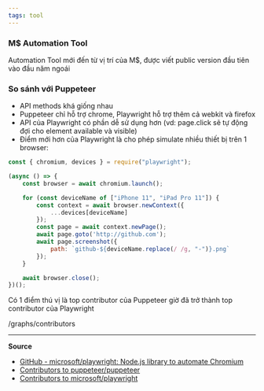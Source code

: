 ```yaml
---
tags: tool
---
```


### M$ Automation Tool 
Automation Tool mới đến từ vị trí của M$, được viết public version đầu tiên vào đầu năm ngoái

### So sánh với Puppeteer
- API  methods khá giống nhau
- Puppeteer chỉ hỗ trợ chrome, Playwright hỗ trợ thêm cả webkit và firefox
- API của Playwright có phần dễ sử dụng hơn (vd: page.click sẽ tự động đợi cho element available và visible)
- Điểm mới hơn của Playwright là cho phép simulate nhiều thiết bị trên 1 browser:

``` js
const { chromium, devices } = require("playwright");

(async () => {
    const browser = await chromium.launch();

    for (const deviceName of ["iPhone 11", "iPad Pro 11"]) {
        const context = await browser.newContext({
            ...devices[deviceName]
        });
        const page = await context.newPage();
        await page.goto('http://github.com');
        await page.screenshot({
            path: `github-${deviceName.replace(/ /g, "-")}.png`
        });
    }

    await browser.close();
})();
```

Có 1 điểm thú vị là top contributor của Puppeteer giờ đã trở thành top contributor của Playwright

/graphs/contributors

---

**Source**
- [GitHub - microsoft/playwright: Node.js library to automate Chromium](https://github.com/microsoft/playwright)
- [Contributors to puppeteer/puppeteer](https://github.com/puppeteer/puppeteer/graphs/contributors)
- [Contributors to microsoft/playwright](https://github.com/microsoft/playwright/graphs/contributors)